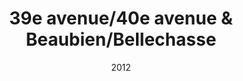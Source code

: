 ---
title: 39e avenue/40e avenue & Beaubien/Bellechasse
date: '2012'
type: ruelle_verte
district: 'Rosemont'
position: { lng: -73.56888236752863, lat: 45.572034043329666 }
---